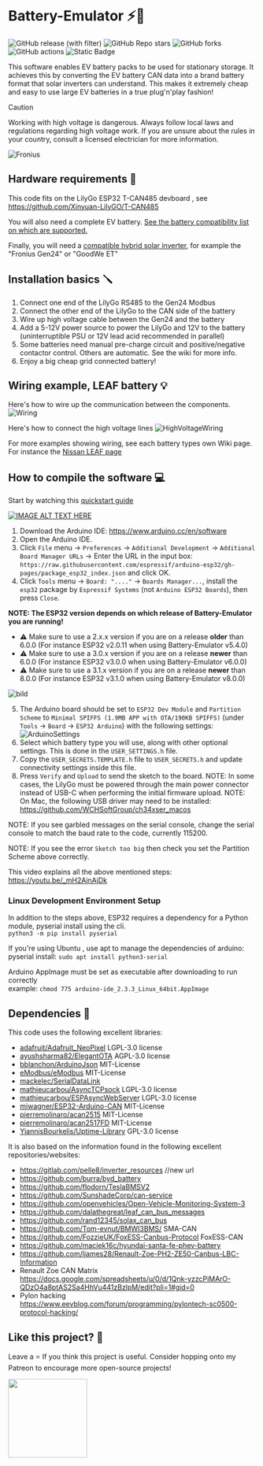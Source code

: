# Battery-Emulator ⚡🔋
![GitHub release (with filter)](https://img.shields.io/github/v/release/dalathegreat/BYD-Battery-Emulator-For-Gen24?color=%23008000)
![GitHub Repo stars](https://img.shields.io/github/stars/dalathegreat/Battery-Emulator?style=flat&color=%23128512)
![GitHub forks](https://img.shields.io/github/forks/dalathegreat/Battery-Emulator?style=flat&color=%23128512)
![GitHub actions](https://img.shields.io/github/actions/workflow/status/dalathegreat/BYD-Battery-Emulator-For-Gen24/compile-all-batteries.yml?color=0E810E)
![Static Badge](https://img.shields.io/badge/made-with_love-blue?color=%23008000)

This software enables EV battery packs to be used for stationary storage. It achieves this by converting the EV battery CAN data into a brand battery format that solar inverters can understand. This makes it extremely cheap and easy to use large EV batteries in a true plug'n'play fashion!

> [!CAUTION]
> Working with high voltage is dangerous. Always follow local laws and regulations regarding high voltage work. If you are unsure about the rules in your country, consult a licensed electrician for more information.

![Fronius](https://github.com/dalathegreat/Battery-Emulator/assets/26695010/741c3237-8074-4891-9cd1-f47f0fe45cb5)


## Hardware requirements 📜
This code fits on the LilyGo ESP32 T-CAN485 devboard , see https://github.com/Xinyuan-LilyGO/T-CAN485

You will also need a complete EV battery. [See the battery compatibility list on which are supported.](https://github.com/dalathegreat/BYD-Battery-Emulator-For-Gen24/wiki#supported-batteries-list)

Finally, you will need a [compatible hybrid solar inverter](https://github.com/dalathegreat/BYD-Battery-Emulator-For-Gen24/wiki#supported-inverters-list), for example the "Fronius Gen24" or "GoodWe ET"

## Installation basics 🪛
1. Connect one end of the LilyGo RS485 to the Gen24 Modbus
2. Connect the other end of the LilyGo to the CAN side of the battery
3. Wire up high voltage cable between the Gen24 and the battery
4. Add a 5-12V power source to power the LilyGo and 12V to the battery (uninterruptible PSU or 12V lead acid recommended in parallel)
5. Some batteries need manual pre-charge circuit and positive/negative contactor control. Others are automatic. See the wiki for more info.
6. Enjoy a big cheap grid connected battery!

## Wiring example, LEAF battery 💡
Here's how to wire up the communication between the components.
![Wiring](https://github.com/dalathegreat/Battery-Emulator/assets/26695010/29edeeda-1002-4826-9183-39a027b3b9ed)


Here's how to connect the high voltage lines
![HighVoltageWiring](https://github.com/dalathegreat/Battery-Emulator/assets/26695010/f70e6262-d630-4148-9a39-dad32e79b3d6)

For more examples showing wiring, see each battery types own Wiki page. For instance the [Nissan LEAF page](https://github.com/dalathegreat/Battery-Emulator/wiki/Battery:-Nissan-LEAF---e%E2%80%90NV200)

## How to compile the software 💻

Start by watching this [quickstart guide](https://www.youtube.com/watch?v=hcl2GdHc0Y0)

[![IMAGE ALT TEXT HERE](https://img.youtube.com/vi/hcl2GdHc0Y0/0.jpg)](https://www.youtube.com/watch?v=hcl2GdHc0Y0)

1. Download the Arduino IDE: https://www.arduino.cc/en/software
2. Open the Arduino IDE.
3. Click `File` menu -> `Preferences` -> `Additional Development` -> `Additional Board Manager URLs` -> Enter the URL in the input box: `https://raw.githubusercontent.com/espressif/arduino-esp32/gh-pages/package_esp32_index.json` and click OK.
4. Click `Tools` menu -> `Board: "...."` -> `Boards Manager...`, install the `esp32` package by `Espressif Systems` (not `Arduino ESP32 Boards`), then press `Close`.

**NOTE: The ESP32 version depends on which release of Battery-Emulator you are running!**

- ⚠️ Make sure to use a 2.x.x version if you are on a release **older** than 6.0.0 (For instance ESP32 v2.0.11 when using Battery-Emulator v5.4.0)
- ⚠️ Make sure to use a 3.0.x version if you are on a release **newer** than 6.0.0 (For instance ESP32 v3.0.0 when using Battery-Emulator v6.0.0)
- ⚠️ Make sure to use a 3.1.x version if you are on a release **newer** than 8.0.0 (For instance ESP32 v3.1.0 when using Battery-Emulator v8.0.0)
  
![bild](https://github.com/dalathegreat/Battery-Emulator/assets/26695010/6a2414b1-f2ca-4746-8e8d-9afd78bd9252)

5. The Arduino board should be set to `ESP32 Dev Module` and `Partition Scheme` to `Minimal SPIFFS (1.9MB APP with OTA/190KB SPIFFS)` (under `Tools` -> `Board` -> `ESP32 Arduino`) with the following settings:
![ArduinoSettings](https://github.com/user-attachments/assets/faf0bdad-fcc4-4b90-adc0-7cd989174390)
7. Select which battery type you will use, along with other optional settings. This is done in the `USER_SETTINGS.h` file.
8. Copy the `USER_SECRETS.TEMPLATE.h` file to `USER_SECRETS.h` and update connectivity settings inside this file.
9. Press `Verify` and `Upload` to send the sketch to the board.
NOTE: In some cases, the LilyGo must be powered through the main power connector instead of USB-C
      when performing the initial firmware upload.
NOTE: On Mac, the following USB driver may need to be installed: https://github.com/WCHSoftGroup/ch34xser_macos

NOTE: If you see garbled messages on the serial console, change the serial console to match the baud rate to the code, currently 115200.

NOTE: If you see the error `Sketch too big` then check you set the Partition Scheme above correctly.

This video explains all the above mentioned steps:
<https://youtu.be/_mH2AjnAjDk>


### Linux Development Environment Setup
In addition to the steps above, ESP32 requires a dependency for a Python module, pyserial install using the cli.\
```python3 -m pip install pyserial```

If you're using Ubuntu , use apt to manage the dependencies of arduino:\
pyserial install: ```sudo apt install python3-serial```

Arduino AppImage must be set as executable after downloading to run correctly\
example: ```chmod 775 arduino-ide_2.3.3_Linux_64bit.AppImage```

## Dependencies 📖
This code uses the following excellent libraries: 
- [adafruit/Adafruit_NeoPixel](https://github.com/adafruit/Adafruit_NeoPixel) LGPL-3.0 license
- [ayushsharma82/ElegantOTA](https://github.com/ayushsharma82/ElegantOTA) AGPL-3.0 license 
- [bblanchon/ArduinoJson](https://github.com/bblanchon/ArduinoJson) MIT-License
- [eModbus/eModbus](https://github.com/eModbus/eModbus) MIT-License
- [mackelec/SerialDataLink](https://github.com/mackelec/SerialDataLink)
- [mathieucarbou/AsyncTCPsock](https://github.com/mathieucarbou/AsyncTCPSock) LGPL-3.0 license
- [mathieucarbou/ESPAsyncWebServer](https://github.com/mathieucarbou/ESPAsyncWebServer) LGPL-3.0 license
- [miwagner/ESP32-Arduino-CAN](https://github.com/miwagner/ESP32-Arduino-CAN/) MIT-License
- [pierremolinaro/acan2515](https://github.com/pierremolinaro/acan2515) MIT-License
- [pierremolinaro/acan2517FD](https://github.com/pierremolinaro/acan2517FD) MIT-License
- [YiannisBourkelis/Uptime-Library](https://github.com/YiannisBourkelis/Uptime-Library) GPL-3.0 license 

It is also based on the information found in the following excellent repositories/websites:
- https://gitlab.com/pelle8/inverter_resources //new url
- https://github.com/burra/byd_battery
- https://github.com/flodorn/TeslaBMSV2
- https://github.com/SunshadeCorp/can-service
- https://github.com/openvehicles/Open-Vehicle-Monitoring-System-3
- https://github.com/dalathegreat/leaf_can_bus_messages
- https://github.com/rand12345/solax_can_bus
- https://github.com/Tom-evnut/BMWI3BMS/ SMA-CAN
- https://github.com/FozzieUK/FoxESS-Canbus-Protocol FoxESS-CAN
- https://github.com/maciek16c/hyundai-santa-fe-phev-battery
- https://github.com/ljames28/Renault-Zoe-PH2-ZE50-Canbus-LBC-Information
- Renault Zoe CAN Matrix https://docs.google.com/spreadsheets/u/0/d/1Qnk-yzzcPiMArO-QDzO4a8ptAS2Sa4HhVu441zBzlpM/edit?pli=1#gid=0
- Pylon hacking https://www.eevblog.com/forum/programming/pylontech-sc0500-protocol-hacking/

## Like this project? 💖
Leave a ⭐ If you think this project is useful. Consider hopping onto my Patreon to encourage more open-source projects!

<a href="https://www.patreon.com/dala">
	<img src="https://c5.patreon.com/external/logo/become_a_patron_button@2x.png" width="160">
</a>

